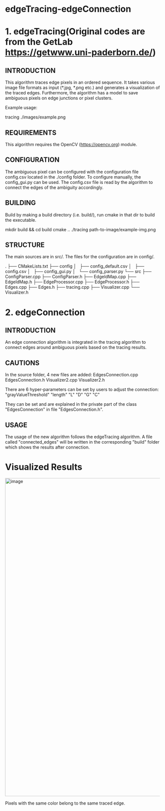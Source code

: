 # edgeTracing-edgeConnection

# 1. edgeTracing(Original codes are from the GetLab https://getwww.uni-paderborn.de/)

INTRODUCTION
------------

This algorithm traces edge pixels in an ordered sequence. It takes various image file formats as input (*.jpg, *.png etc.) and generates a visualization of the traced edges. Furthermore, the algorithm has a model to save ambiguous pixels on edge junctions or pixel clusters. 

Example usage:

tracing ./images/example.png 

REQUIREMENTS
------------

This algorithm requires the OpenCV (https://opencv.org) module.

CONFIGURATION
-------------

The ambiguous pixel can be configured with the configuration file config.csv located in the ./config folder. To configure manually, the config_gui.py can be used. The config.csv file is read by the algorithm to connect the edges of the ambiguity accordingly.

BUILDING
-------------
Build by making a build directory (i.e. build/), run cmake in that dir to build the executable.

mkdir build && cd build
cmake ..
./tracing path-to-image/example-img.png

STRUCTURE
-------------
The main sources are in src/. The files for the configuration are in config/.

.
├── CMakeLists.txt
├── config
│   ├── config_default.csv
│   ├── config.csv
│   ├── config_gui.py
│   └── config_parser.py
└── src
    ├── ConfigParser.cpp
    ├── ConfigParser.h
    ├── EdgeIdMap.cpp
    ├── EdgeIdMap.h
    ├── EdgeProcessor.cpp
    ├── EdgeProcessor.h
    ├── Edges.cpp
    ├── Edges.h
    ├── tracing.cpp
    ├── Visualizer.cpp
    └── Visualizer.h
    
# 2. edgeConnection

INTRODUCTION
------------
An edge connection algorithm is integrated in the tracing algorithm to connect edges around ambiguous pixels based on the tracing results.

CAUTIONS
------------
In the source folder, 4 new files are added: 
EdgesConnection.cpp
EdgesConnection.h
Visualizer2.cpp
Visualizer2.h

There are 6 hyper-parameters can be set by users to adjust the connection: 
"grayValueThreshold"
"length"
"L"
"D"
"G"
"C"

They can be set and are explained in the private part of the class "EdgesConnection" in file "EdgesConnection.h".

USAGE
------------
The usage of the new algorithm follows the edgeTracing algorithm.
A file called "connected_edges" will be written in the corresponding "build" folder which shows the results after connection.

# Visualized Results

<img width="1035" alt="image" src="https://user-images.githubusercontent.com/125279855/236662011-200b9462-0002-4c31-925d-b47fff3429be.png">

Pixels with the same color belong to the same traced edge.

